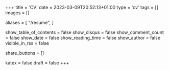 +++
title = 'CV'
date = 2023-03-09T20:52:13+01:00
type = 'cv'
tags = []
images = []

aliases = [
    "/resume",
]

show_table_of_contents = false
show_disqus = false
show_comment_count = false
show_date = false
show_reading_time = false
show_author = false
visible_in_rss = false

share_buttons = []

katex = false
draft = false
+++

<!-- Empty. The whole content is in `single.html` partial for "cv" type. -->
